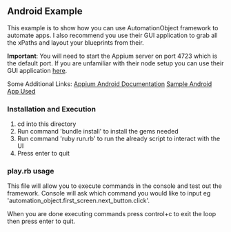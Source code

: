 ## Android Example

This example is to show how you can use AutomationObject framework to automate apps.  I also recommend you use their
GUI application to grab all the xPaths and layout your blueprints from their.

__Important__: You will need to start the Appium server on port 4723 which is the default port.  If you are unfamiliar
 with their node setup you can use their GUI application [here](http://appium.io/).

Some Additional Links:
[Appium Android Documentation](https://github.com/appium/ruby_lib/blob/master/docs/android_docs.md)
[Sample Android App Used](https://github.com/stephanenicolas/RoboDemo)

### Installation and Execution

1. cd into this directory
2. Run command 'bundle install' to install the gems needed
3. Run command 'ruby run.rb' to run the already script to interact with the UI
4. Press enter to quit

### play.rb usage

This file will allow you to execute commands in the console and test out the framework.  Console will ask which command
you would like to input eg 'automation_object.first_screen.next_button.click'.

When you are done executing commands press control+c to exit the loop then press enter to quit.
